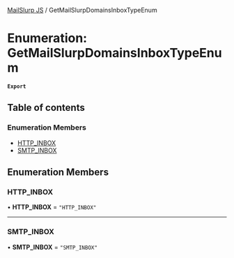 [MailSlurp JS](../README.md) / GetMailSlurpDomainsInboxTypeEnum

# Enumeration: GetMailSlurpDomainsInboxTypeEnum

**`Export`**

## Table of contents

### Enumeration Members

- [HTTP\_INBOX](GetMailSlurpDomainsInboxTypeEnum.md#http_inbox)
- [SMTP\_INBOX](GetMailSlurpDomainsInboxTypeEnum.md#smtp_inbox)

## Enumeration Members

### HTTP\_INBOX

• **HTTP\_INBOX** = ``"HTTP_INBOX"``

___

### SMTP\_INBOX

• **SMTP\_INBOX** = ``"SMTP_INBOX"``
